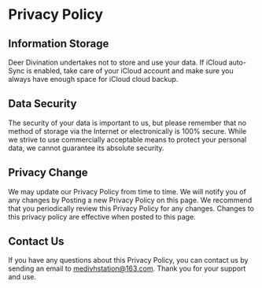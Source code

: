 # Privacy Policy

## Information Storage

Deer Divination undertakes not to store and use your data. If iCloud auto-Sync is enabled, take care of your iCloud account and make sure you always have enough space for iCloud cloud backup.

## Data Security

The security of your data is important to us, but please remember that no method of storage via the Internet or electronically is 100% secure. While we strive to use commercially acceptable means to protect your personal data, we cannot guarantee its absolute security.

## Privacy Change

We may update our Privacy Policy from time to time. We will notify you of any changes by Posting a new Privacy Policy on this page. We recommend that you periodically review this Privacy Policy for any changes. Changes to this privacy policy are effective when posted to this page.

## Contact Us

If you have any questions about this Privacy Policy, you can contact us by sending an email to medivhstation@163.com. Thank you for your support and use.
